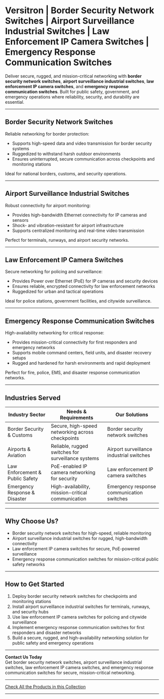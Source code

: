 # Versitron | Border Security Network Switches | Airport Surveillance Industrial Switches | Law Enforcement IP Camera Switches | Emergency Response Communication Switches

Deliver secure, rugged, and mission-critical networking with **border security network switches**, **airport surveillance industrial switches**, **law enforcement IP camera switches**, and **emergency response communication switches**. Built for public safety, government, and emergency operations where reliability, security, and durability are essential.

---

## Border Security Network Switches

Reliable networking for border protection:

- Supports high-speed data and video transmission for border security systems  
- Ruggedized to withstand harsh outdoor environments  
- Ensures uninterrupted, secure communication across checkpoints and monitoring stations  

Ideal for national borders, customs, and security operations.

---

## Airport Surveillance Industrial Switches

Robust connectivity for airport monitoring:

- Provides high-bandwidth Ethernet connectivity for IP cameras and sensors  
- Shock- and vibration-resistant for airport infrastructure  
- Supports centralized monitoring and real-time video transmission  

Perfect for terminals, runways, and airport security networks.

---

## Law Enforcement IP Camera Switches

Secure networking for policing and surveillance:

- Provides Power over Ethernet (PoE) for IP cameras and security devices  
- Ensures reliable, encrypted connectivity for law enforcement networks  
- Ruggedized for urban and tactical operations  

Ideal for police stations, government facilities, and citywide surveillance.

---

## Emergency Response Communication Switches

High-availability networking for critical response:

- Provides mission-critical connectivity for first responders and emergency networks  
- Supports mobile command centers, field units, and disaster recovery setups  
- Rugged and hardened for harsh environments and rapid deployment  

Perfect for fire, police, EMS, and disaster response communication networks.

---

## Industries Served

| Industry Sector               | Needs & Requirements                                    | Our Solutions                                      |
|--------------------------------|--------------------------------------------------------|--------------------------------------------------|
| Border Security & Customs      | Secure, high-speed networking across checkpoints       | Border security network switches                 |
| Airports & Aviation            | Reliable, rugged switches for surveillance systems    | Airport surveillance industrial switches         |
| Law Enforcement & Public Safety | PoE-enabled IP camera networking for security          | Law enforcement IP camera switches               |
| Emergency Response & Disaster  | High-availability, mission-critical communication      | Emergency response communication switches        |

---

## Why Choose Us?

- Border security network switches for high-speed, reliable monitoring  
- Airport surveillance industrial switches for rugged, high-bandwidth connectivity  
- Law enforcement IP camera switches for secure, PoE-powered surveillance  
- Emergency response communication switches for mission-critical public safety networks  

---

## How to Get Started

1. Deploy border security network switches for checkpoints and monitoring stations  
2. Install airport surveillance industrial switches for terminals, runways, and security hubs  
3. Use law enforcement IP camera switches for policing and citywide surveillance  
4. Implement emergency response communication switches for first responders and disaster networks  
5. Build a secure, rugged, and high-availability networking solution for public safety and emergency operations  

---

**Contact Us Today**  
Get border security network switches, airport surveillance industrial switches, law enforcement IP camera switches, and emergency response communication switches for secure, mission-critical networking.

---

[Check All the Products in this Collection](https://www.versitron.com/collections/fiber-optic-network-switches)

---
